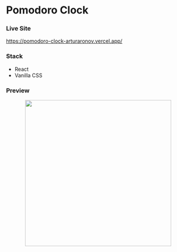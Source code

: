 # Pomodoro Clock
### Live Site
https://pomodoro-clock-arturaronov.vercel.app/

### Stack
- React
- Vanilla CSS

### Preview
<p align="center">
  <img src='./docs/preview.gif' width="400"/>
</p>
